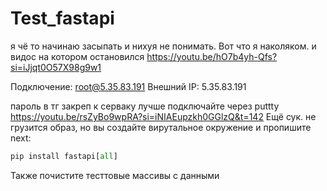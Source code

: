 # Test_fastapi
я чё то начинаю засыпать и нихуя не понимать.
Вот что я наколяком. и видос на котором остановился
https://youtu.be/hO7b4yh-Qfs?si=iJjqt0O57X98g9w1

Подключение:
root@5.35.83.191
Внешний IP:
5.35.83.191


пароль в тг закреп
 к серваку лучше подключайте через puttty 
 https://youtu.be/rsZyBo9wpRA?si=iNIAEupzkh0GGlzQ&t=142
Ещё сук. не грузится образ, но вы создайте вирутальное окружение и пропишите next:
``` py
pip install fastapi[all]
```


Также почистите тесттовые массивы с данными
